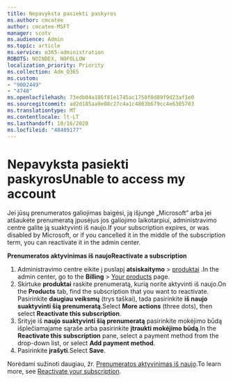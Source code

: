 ```yaml
---
title: Nepavyksta pasiekti paskyros
ms.author: cmcatee
author: cmcatee-MSFT
manager: scotv
ms.audience: Admin
ms.topic: article
ms.service: o365-administration
ROBOTS: NOINDEX, NOFOLLOW
localization_priority: Priority
ms.collection: Adm_O365
ms.custom:
- "9002449"
- "4748"
ms.openlocfilehash: 73edb04a186f81e1745ac1758f0d89f9d23af1e0
ms.sourcegitcommit: ad2d185aa9e08c27c4a1c4803b679cc4e6305703
ms.translationtype: MT
ms.contentlocale: lt-LT
ms.lasthandoff: 10/16/2020
ms.locfileid: "48489177"
---
```

# <a name="unable-to-access-my-account"></a><span data-ttu-id="97024-102">Nepavyksta pasiekti paskyros</span><span class="sxs-lookup"><span data-stu-id="97024-102">Unable to access my account</span></span>

<span data-ttu-id="97024-103">Jei jūsų prenumeratos galiojimas baigėsi, ją išjungė „Microsoft“ arba jei atšaukėte prenumeratą įpusėjus jos galiojimo laikotarpiui, administravimo centre galite ją suaktyvinti iš naujo.</span><span class="sxs-lookup"><span data-stu-id="97024-103">If your subscription expires, or was disabled by Microsoft, or if you cancelled it in the middle of the subscription term, you can reactivate it in the admin center.</span></span>

<span data-ttu-id="97024-104">**Prenumeratos aktyvinimas iš naujo**</span><span class="sxs-lookup"><span data-stu-id="97024-104">**Reactivate a subscription**</span></span>

1. <span data-ttu-id="97024-105">Administravimo centre eikite į puslapį **atsiskaitymo**  >  [produktai](https://go.microsoft.com/fwlink/p/?linkid=842054) .</span><span class="sxs-lookup"><span data-stu-id="97024-105">In the admin center, go to the **Billing** > [Your products](https://go.microsoft.com/fwlink/p/?linkid=842054) page.</span></span>
2. <span data-ttu-id="97024-106">Skirtuke **produktai** raskite prenumeratą, kurią norite aktyvinti iš naujo.</span><span class="sxs-lookup"><span data-stu-id="97024-106">On the **Products** tab, find the subscription that you want to reactivate.</span></span> <span data-ttu-id="97024-107">Pasirinkite **daugiau veiksmų** (trys taškai), tada pasirinkite **iš naujo suaktyvinti šią prenumeratą**.</span><span class="sxs-lookup"><span data-stu-id="97024-107">Select **More actions** (three dots), then select **Reactivate this subscription**.</span></span>
3. <span data-ttu-id="97024-108">Srityje iš **naujo suaktyvinti šią prenumeratą** pasirinkite mokėjimo būdą išplečiamajame sąraše arba pasirinkite **įtraukti mokėjimo būdą**.</span><span class="sxs-lookup"><span data-stu-id="97024-108">In the **Reactivate this subscription** pane, select a payment method from the drop-down list, or select **Add payment method**.</span></span>
4. <span data-ttu-id="97024-109">Pasirinkite **įrašyti**.</span><span class="sxs-lookup"><span data-stu-id="97024-109">Select **Save**.</span></span>

<span data-ttu-id="97024-110">Norėdami sužinoti daugiau, žr. [Prenumeratos aktyvinimas iš naujo](https://docs.microsoft.com/microsoft-365/commerce/subscriptions/reactivate-your-subscription).</span><span class="sxs-lookup"><span data-stu-id="97024-110">To learn more, see [Reactivate your subscription](https://docs.microsoft.com/microsoft-365/commerce/subscriptions/reactivate-your-subscription).</span></span>